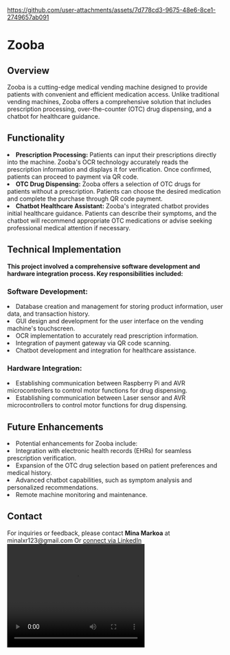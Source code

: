 
https://github.com/user-attachments/assets/7d778cd3-9675-48e6-8ce1-2749657ab091
<h1>Zooba</h1> 
<h2 >Overview</h2>
Zooba is a cutting-edge medical vending machine designed to provide patients with convenient and efficient medication access. Unlike traditional vending machines, Zooba offers a comprehensive solution that includes prescription processing, over-the-counter (OTC) drug dispensing, and a chatbot for healthcare guidance.

<h2>Functionality</h2>
<ls>
<li><strong>Prescription Processing:</strong> Patients can input their prescriptions directly into the machine. Zooba's OCR technology accurately reads the prescription information and displays it for verification. Once confirmed, patients can proceed to payment via QR code.
<li><strong>OTC Drug Dispensing:</strong> Zooba offers a selection of OTC drugs for patients without a prescription. Patients can choose the desired medication and complete the purchase through QR code payment.
<li><strong>Chatbot Healthcare Assistant:</strong> Zooba's integrated chatbot provides initial healthcare guidance. Patients can describe their symptoms, and the chatbot will recommend appropriate OTC medications or advise seeking professional medical attention if necessary.
</ls>

<h2>Technical Implementation</h2>
<strong>This project involved a comprehensive software development and hardware integration process. Key responsibilities included:</strong>

<h3>Software Development:</h3>
<ls>
<li>Database creation and management for storing product information, user data, and transaction history.
<li>GUI design and development for the user interface on the vending machine's touchscreen.
<li>OCR implementation to accurately read prescription information.
<li>Integration of payment gateway via QR code scanning.
<li>Chatbot development and integration for healthcare assistance.
</ls>

<h3>Hardware Integration:</h3>
<ls>
<li>Establishing communication between Raspberry Pi and AVR microcontrollers to control motor functions for drug dispensing.
<li>Establishing communication between Laser sensor and AVR microcontrollers to control motor functions for drug dispensing.
</ls>
<h2>Future Enhancements</h2>
<ls>
<li>Potential enhancements for Zooba include:
<li>Integration with electronic health records (EHRs) for seamless prescription verification.
<li>Expansion of the OTC drug selection based on patient preferences and medical history.
<li>Advanced chatbot capabilities, such as symptom analysis and personalized recommendations.
<li>Remote machine monitoring and maintenance.
</ls>

<h2>Contact</h2>
For inquiries or feedback, please contact <strong>Mina Markoa</strong> at minalxr123@gmail.com
Or <a href="https://www.linkedin.com/in/mina-elkess-markos-681bb81ba/">connect via LinkedIn</a>


<video width="320" height="240" controls>
  <source src=" Gradution Project Promo.mp4" type="video/mp4">
</video>

